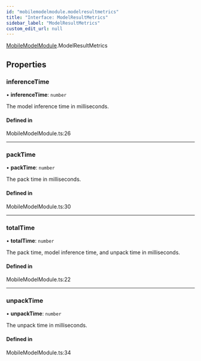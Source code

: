 ```yaml
---
id: "mobilemodelmodule.modelresultmetrics"
title: "Interface: ModelResultMetrics"
sidebar_label: "ModelResultMetrics"
custom_edit_url: null
---
```


[MobileModelModule](../modules/mobilemodelmodule.md).ModelResultMetrics

## Properties

### inferenceTime

• **inferenceTime**: `number`

The model inference time in milliseconds.

#### Defined in

MobileModelModule.ts:26

___

### packTime

• **packTime**: `number`

The pack time in milliseconds.

#### Defined in

MobileModelModule.ts:30

___

### totalTime

• **totalTime**: `number`

The pack time, model inference time, and unpack time in milliseconds.

#### Defined in

MobileModelModule.ts:22

___

### unpackTime

• **unpackTime**: `number`

The unpack time in milliseconds.

#### Defined in

MobileModelModule.ts:34
